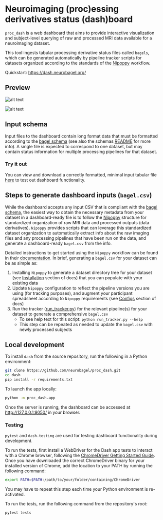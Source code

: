 # Neuroimaging (proc)essing derivatives status (dash)board

`proc_dash` is a web dashboard that aims to provide interactive visualization and subject-level querying of raw and processed MRI data available for a neuroimaging dataset.

This tool ingests tabular processing derivative status files called `bagels`, which can be generated automatically by pipeline tracker scripts for datasets organized according to the standards of the [Nipoppy](https://github.com/neurodatascience/nipoppy) workflow.

Quickstart: https://dash.neurobagel.org/

## Preview
![alt text](https://github.com/neurobagel/proc_dash/blob/main/img/ui_overview_table.png?raw=true)

![alt text](https://github.com/neurobagel/proc_dash/blob/main/img/ui_overview_graphs.png?raw=true)


## Input schema
Input files to the dashboard contain long format data that must be formatted according to the [bagel schema](https://github.com/neurobagel/proc_dash/tree/main/schemas) (see also the schemas [README](https://github.com/neurobagel/proc_dash/tree/main/schemas#readme) for more info). A single file is expected to correspond to one dataset, but may contain status information for multiple processing pipelines for that dataset.

### Try it out
You can view and download a correctly formatted, minimal input tabular file [here](https://github.com/neurobagel/proc_dash/blob/main/tests/data/example_bagel.csv) to test out dashboard functionality.

## Steps to generate dashboard inputs (`bagel.csv`)
While the dashboard accepts any input CSV that is compliant with the [bagel schema](https://github.com/neurobagel/proc_dash/tree/main/schemas), the easiest way to obtain the necessary metadata from your dataset in a dashboard-ready file is to follow the [Nipoppy](https://neurobagel.org/nipoppy/overview/) structure for standardized organization of raw MRI data and processed outputs (data derivatives). `Nipoppy` provides scripts that can leverage this standardized dataset organization to automatically extract info about the raw imaging files and any processing pipelines that have been run on the data, and generate a dashboard-ready `bagel.csv` from the info.

Detailed instructions to get started using the `Nipoppy` workflow can be found in their [documentation](https://neurobagel.org/nipoppy/overview/). In brief, generating a `bagel.csv` for your dataset can be as simple as:
1. Installing `Nipoppy` to generate a dataset directory tree for your dataset (see [Installation](https://neurobagel.org/nipoppy/installation/) section of docs) that you can populate with your existing data
2. Update `Nipoppy` configuration to reflect the pipeline versions you are using (for tracking purposes), and augment your participant spreadsheet according to `Nipoppy` requirements (see [Configs](https://neurobagel.org/nipoppy/configs/) section of docs)
3. Run the tracker ([run_tracker.py](https://github.com/neurodatascience/nipoppy/blob/main/trackers/run_tracker.py)) for the relevant pipeline(s) for your dataset to generate a comprehensive `bagel.csv`
    - To see help text for this script: `python run_tracker.py --help`
    - This step can be repeated as needed to update the `bagel.csv` with newly processed subjects

## Local development
To install `dash` from the source repository, run the following in a Python environment:
```bash
git clone https://github.com/neurobagel/proc_dash.git
cd dash
pip install -r requirements.txt
```

To launch the app locally:
```bash
python -m proc_dash.app
```
Once the server is running, the dashboard can be accessed at http://127.0.0.1:8050/ in your browser.

### Testing
`pytest` and `dash.testing` are used for testing dashboard functionality during development.

To run the tests, first install a WebDriver for the Dash app tests to interact with a Chrome browser, following the [ChromeDriver Getting Started Guide](https://chromedriver.chromium.org/getting-started). Once you have downloaded the correct ChromeDriver binary for your installed version of Chrome, add the location to your PATH by running the following command:
```bash
export PATH=$PATH:/path/to/your/folder/containing/ChromeDriver
```
You may have to repeat this step each time your Python environment is re-activated.

To run the tests, run the following command from the repository's root:
```bash
pytest tests
```

